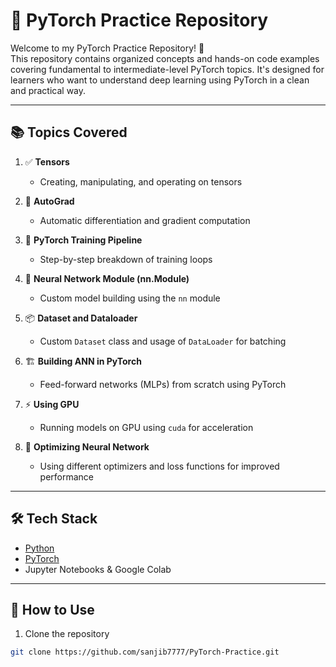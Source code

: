 # 🧠 PyTorch Practice Repository

Welcome to my PyTorch Practice Repository! 🚀  
This repository contains organized concepts and hands-on code examples covering fundamental to intermediate-level PyTorch topics. It's designed for learners who want to understand deep learning using PyTorch in a clean and practical way.

---

## 📚 Topics Covered

1. ✅ **Tensors**
   - Creating, manipulating, and operating on tensors

2. 🔁 **AutoGrad**
   - Automatic differentiation and gradient computation

3. 🔧 **PyTorch Training Pipeline**
   - Step-by-step breakdown of training loops

4. 🧱 **Neural Network Module (nn.Module)**
   - Custom model building using the `nn` module

5. 📦 **Dataset and Dataloader**
   - Custom `Dataset` class and usage of `DataLoader` for batching

6. 🏗️ **Building ANN in PyTorch**
   - Feed-forward networks (MLPs) from scratch using PyTorch

7. ⚡ **Using GPU**
   - Running models on GPU using `cuda` for acceleration

8. 🎯 **Optimizing Neural Network**
   - Using different optimizers and loss functions for improved performance

---

## 🛠️ Tech Stack

- [Python](https://www.python.org/)
- [PyTorch](https://pytorch.org/)
- Jupyter Notebooks & Google Colab

---

## 🚀 How to Use

1. Clone the repository
```bash
git clone https://github.com/sanjib7777/PyTorch-Practice.git

